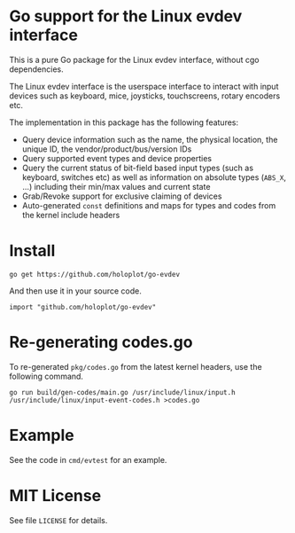 # Go support for the Linux evdev interface

This is a pure Go package for the Linux evdev interface, without cgo dependencies.

The Linux evdev interface is the userspace interface to interact with input devices such as
keyboard, mice, joysticks, touchscreens, rotary encoders etc.

The implementation in this package has the following features:

* Query device information such as the name, the physical location, the unique ID,
  the vendor/product/bus/version IDs
* Query supported event types and device properties
* Query the current status of bit-field based input types (such as keyboard, switches etc)
  as well as information on absolute types (`ABS_X`, ...) including their min/max values and
  current state
* Grab/Revoke support for exclusive claiming of devices
* Auto-generated `const` definitions and maps for types and codes from the kernel include headers

# Install

```
go get https://github.com/holoplot/go-evdev
```

And then use it in your source code.

```
import "github.com/holoplot/go-evdev"
```

# Re-generating codes.go

To re-generated `pkg/codes.go` from the latest kernel headers, use the following command.

```
go run build/gen-codes/main.go /usr/include/linux/input.h /usr/include/linux/input-event-codes.h >codes.go
```

# Example

See the code in `cmd/evtest` for an example.

# MIT License

See file `LICENSE` for details.
